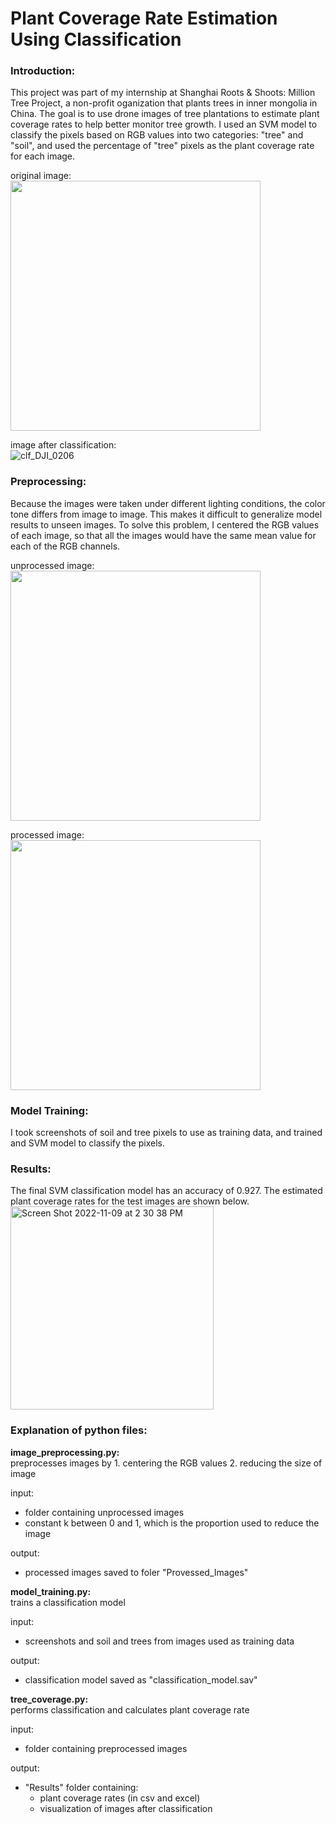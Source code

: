 # Plant Coverage Rate Estimation Using Classification

### Introduction:

This project was part of my internship at Shanghai Roots & Shoots: Million Tree Project, a non-profit oganization that plants trees in inner mongolia in China. The goal is to use drone images of tree plantations to estimate plant coverage rates to help better monitor tree growth. I used an SVM model to classify the pixels based on RGB values into two categories: "tree" and "soil", and used the percentage of "tree" pixels as the plant coverage rate for each image.

original image:\
<img src="https://user-images.githubusercontent.com/80374850/200893490-f7614751-1e76-47ed-9508-0130eafed159.JPG" width="400">


image after classification:\
![clf_DJI_0206](https://user-images.githubusercontent.com/80374850/200893564-9533c752-ef20-45c8-9322-67b100ef73af.JPG)


### Preprocessing: 

Because the images were taken under different lighting conditions, the color tone differs from image to image. This makes it difficult to generalize model results to unseen images. To solve this problem, I centered the RGB values of each image, so that all the images would have the same mean value for each of the RGB channels.

unprocessed image:\
<img src="https://user-images.githubusercontent.com/80374850/200897450-d8afcc6a-a182-4b1a-9f97-60e427fe880c.JPG" width="400">

processed image:\
<img src="https://user-images.githubusercontent.com/80374850/200897502-321ce376-1977-4e45-a683-39dd822db182.JPG" width="400">

### Model Training:
I took screenshots of soil and tree pixels to use as training data, and trained and SVM model to classify the pixels.

### Results:
The final SVM classification model has an accuracy of 0.927. The estimated plant coverage rates for the test images are shown below. 
<img width="325" alt="Screen Shot 2022-11-09 at 2 30 38 PM" src="https://user-images.githubusercontent.com/80374850/200925360-ebd54961-d877-4bc4-b04f-eba68fb67e18.png">

### Explanation of python files:

**image_preprocessing.py:**\
preprocesses images by 1. centering the RGB values 2. reducing the size of image
  
input: 
- folder containing unprocessed images
- constant k between 0 and 1, which is the proportion used to reduce the image
  
output: 
- processed images saved to foler "Provessed_Images"

**model_training.py:**\
trains a classification model
  
input:
- screenshots and soil and trees from images used as training data
    
output:
- classification model saved as "classification_model.sav"

**tree_coverage.py:**\
performs classification and calculates plant coverage rate
  
input: 
- folder containing preprocessed images
  
output:
- "Results" folder containing:
  - plant coverage rates (in csv and excel)
  - visualization of images after classification

